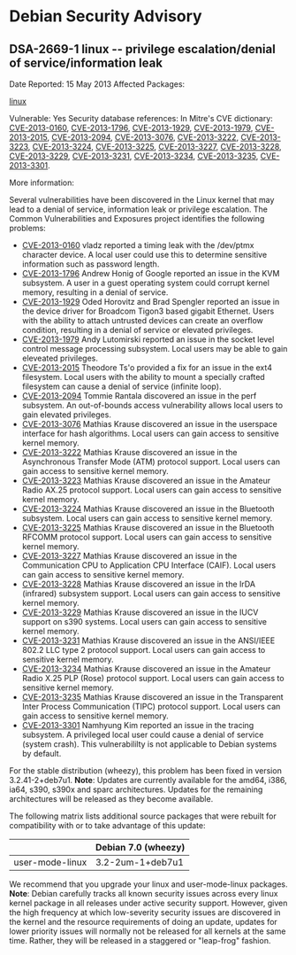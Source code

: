 
Debian Security Advisory
========================


DSA-2669-1 linux -- privilege escalation/denial of service/information leak
---------------------------------------------------------------------------



Date Reported:
15 May 2013
Affected Packages:

[linux](https://packages.debian.org/src:linux)

Vulnerable:
Yes
Security database references:
In Mitre's CVE dictionary: [CVE-2013-0160](https://security-tracker.debian.org/tracker/CVE-2013-0160), [CVE-2013-1796](https://security-tracker.debian.org/tracker/CVE-2013-1796), [CVE-2013-1929](https://security-tracker.debian.org/tracker/CVE-2013-1929), [CVE-2013-1979](https://security-tracker.debian.org/tracker/CVE-2013-1979), [CVE-2013-2015](https://security-tracker.debian.org/tracker/CVE-2013-2015), [CVE-2013-2094](https://security-tracker.debian.org/tracker/CVE-2013-2094), [CVE-2013-3076](https://security-tracker.debian.org/tracker/CVE-2013-3076), [CVE-2013-3222](https://security-tracker.debian.org/tracker/CVE-2013-3222), [CVE-2013-3223](https://security-tracker.debian.org/tracker/CVE-2013-3223), [CVE-2013-3224](https://security-tracker.debian.org/tracker/CVE-2013-3224), [CVE-2013-3225](https://security-tracker.debian.org/tracker/CVE-2013-3225), [CVE-2013-3227](https://security-tracker.debian.org/tracker/CVE-2013-3227), [CVE-2013-3228](https://security-tracker.debian.org/tracker/CVE-2013-3228), [CVE-2013-3229](https://security-tracker.debian.org/tracker/CVE-2013-3229), [CVE-2013-3231](https://security-tracker.debian.org/tracker/CVE-2013-3231), [CVE-2013-3234](https://security-tracker.debian.org/tracker/CVE-2013-3234), [CVE-2013-3235](https://security-tracker.debian.org/tracker/CVE-2013-3235), [CVE-2013-3301](https://security-tracker.debian.org/tracker/CVE-2013-3301).  

More information:

Several vulnerabilities have been discovered in the Linux kernel that may lead
to a denial of service, information leak or privilege escalation. The Common
Vulnerabilities and Exposures project identifies the following problems:


* [CVE-2013-0160](https://security-tracker.debian.org/tracker/CVE-2013-0160)
vladz reported a timing leak with the /dev/ptmx character device. A local
 user could use this to determine sensitive information such as password
 length.
* [CVE-2013-1796](https://security-tracker.debian.org/tracker/CVE-2013-1796)
Andrew Honig of Google reported an issue in the KVM subsystem. A user in
 a guest operating system could corrupt kernel memory, resulting in a
 denial of service.
* [CVE-2013-1929](https://security-tracker.debian.org/tracker/CVE-2013-1929)
Oded Horovitz and Brad Spengler reported an issue in the device driver for
 Broadcom Tigon3 based gigabit Ethernet. Users with the ability to attach
 untrusted devices can create an overflow condition, resulting in a denial
 of service or elevated privileges.
* [CVE-2013-1979](https://security-tracker.debian.org/tracker/CVE-2013-1979)
Andy Lutomirski reported an issue in the socket level control message
 processing subsystem. Local users may be able to gain eleveated privileges.
* [CVE-2013-2015](https://security-tracker.debian.org/tracker/CVE-2013-2015)
Theodore Ts'o provided a fix for an issue in the ext4 filesystem. Local
 users with the ability to mount a specially crafted filesystem can cause
 a denial of service (infinite loop).
* [CVE-2013-2094](https://security-tracker.debian.org/tracker/CVE-2013-2094)
Tommie Rantala discovered an issue in the perf subsystem. An out-of-bounds
 access vulnerability allows local users to gain elevated privileges.
* [CVE-2013-3076](https://security-tracker.debian.org/tracker/CVE-2013-3076)
Mathias Krause discovered an issue in the userspace interface for hash
 algorithms. Local users can gain access to sensitive kernel memory.
* [CVE-2013-3222](https://security-tracker.debian.org/tracker/CVE-2013-3222)
Mathias Krause discovered an issue in the Asynchronous Transfer Mode (ATM)
 protocol support. Local users can gain access to sensitive kernel memory.
* [CVE-2013-3223](https://security-tracker.debian.org/tracker/CVE-2013-3223)
Mathias Krause discovered an issue in the Amateur Radio AX.25 protocol
 support. Local users can gain access to sensitive kernel memory.
* [CVE-2013-3224](https://security-tracker.debian.org/tracker/CVE-2013-3224)
Mathias Krause discovered an issue in the Bluetooth subsystem. Local users
 can gain access to sensitive kernel memory.
* [CVE-2013-3225](https://security-tracker.debian.org/tracker/CVE-2013-3225)
Mathias Krause discovered an issue in the Bluetooth RFCOMM protocol
 support. Local users can gain access to sensitive kernel memory.
* [CVE-2013-3227](https://security-tracker.debian.org/tracker/CVE-2013-3227)
Mathias Krause discovered an issue in the Communication CPU to Application
 CPU Interface (CAIF). Local users can gain access to sensitive kernel
 memory.
* [CVE-2013-3228](https://security-tracker.debian.org/tracker/CVE-2013-3228)
Mathias Krause discovered an issue in the IrDA (infrared) subsystem
 support. Local users can gain access to sensitive kernel memory.
* [CVE-2013-3229](https://security-tracker.debian.org/tracker/CVE-2013-3229)
Mathias Krause discovered an issue in the IUCV support on s390 systems.
 Local users can gain access to sensitive kernel memory.
* [CVE-2013-3231](https://security-tracker.debian.org/tracker/CVE-2013-3231)
Mathias Krause discovered an issue in the ANSI/IEEE 802.2 LLC type 2
 protocol support. Local users can gain access to sensitive kernel memory.
* [CVE-2013-3234](https://security-tracker.debian.org/tracker/CVE-2013-3234)
Mathias Krause discovered an issue in the Amateur Radio X.25 PLP (Rose)
 protocol support. Local users can gain access to sensitive kernel memory.
* [CVE-2013-3235](https://security-tracker.debian.org/tracker/CVE-2013-3235)
Mathias Krause discovered an issue in the Transparent Inter Process
 Communication (TIPC) protocol support. Local users can gain access to
 sensitive kernel memory.
* [CVE-2013-3301](https://security-tracker.debian.org/tracker/CVE-2013-3301)
Namhyung Kim reported an issue in the tracing subsystem. A privileged
 local user could cause a denial of service (system crash). This
 vulnerabililty is not applicable to Debian systems by default.


For the stable distribution (wheezy), this problem has been fixed in version
3.2.41-2+deb7u1.
**Note**: Updates are currently available for the amd64, i386, ia64, s390, s390x
and sparc architectures. Updates for the remaining architectures will be
released as they become available.


The following matrix lists additional source packages that were rebuilt for
compatibility with or to take advantage of this update:





|  | Debian 7.0 (wheezy) |
| --- | --- |
| user-mode-linux | 3.2-2um-1+deb7u1 |



We recommend that you upgrade your linux and user-mode-linux packages.
**Note**: Debian carefully tracks all known security issues across every
linux kernel package in all releases under active security support.
However, given the high frequency at which low-severity security
issues are discovered in the kernel and the resource requirements of
doing an update, updates for lower priority issues will normally not
be released for all kernels at the same time. Rather, they will be
released in a staggered or "leap-frog" fashion.









